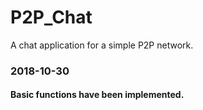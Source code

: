 # P2P_Chat
A chat application for a simple P2P network.

### 2018-10-30

#### Basic functions have been implemented.

